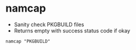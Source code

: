 # namcap

- Sanity check PKGBUILD files
- Returns empty with success status code if okay

```shell
namcap "PKGBUILD"
```
